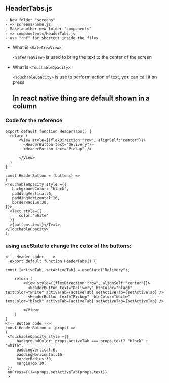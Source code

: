 ## HeaderTabs.js
```
- New folder "screens"
- => screens/home.js
- Make another new folder "components"
- => componetents/HeaderTabs.js 
- use "rnf" for shortcut inside the files
```
- What is  `<SafeAreaView>`:

   `<SafeAreaView>` is used to bring the text to the center of the screen 
- What is `<TouchableOpacity>`:

  `<TouchableOpacity>` is use to perform action of text, you can call it on press
  
  ## In react native thing are default shown in a column 
  
###  Code for the reference 
  ```
  export default function HeaderTabs() {
    return (
        <View style={{flexDirection:"row", alignSelf:"center"}}>
          <HeaderButton text="Delivery"/>
          <HeaderButton text="Pickup" />

        </View>
    )
}

const HeaderButton = (buttons) => 
(
 <TouchableOpacity style ={{
     backgroundColor: "black",
     paddingVertical:6,
     paddingHorizontal:16,
     borderRadius:30,
 }}>
    <Text style={{
        color:"white"
    }}
    >{buttons.text}</Text>
 </TouchableOpacity>
);
  ```

### using useState to change the color of the buttons:

```
<!-- Header coder  -->
  export default function HeaderTabs() {

const [activeTab, setActiveTab] = useState("Delivery");

    return (
        <View style={{flexDirection:"row", alignSelf:"center"}}>
          <HeaderButton text="Delivery" btnColor="black" textColor="white" activeTab={activeTab} setActiveTab={setActiveTab} />
          <HeaderButton text="Pickup"  btnColor="white" textColor="black" activeTab={activeTab} setActiveTab={setActiveTab} />

        </View>
    )
}
<!-- Button code -->
const HeaderButton = (props) => 
(
 <TouchableOpacity style ={{
     backgroundColor: props.activeTab === props.text? "black" : "white",
     paddingVertical:6,
     paddingHorizontal:16,
     borderRadius:30,
     marginTop:30,
 }}
 onPress={()=>props.setActiveTab(props.text)}
 >
 ```
